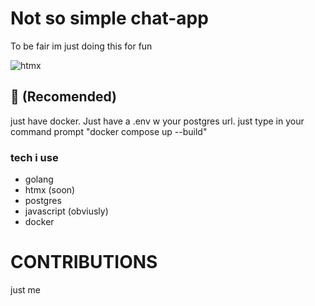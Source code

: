 # Not so simple chat-app
To be fair im just doing this for fun


![htmx](https://htmx.org/img/memes/istudiedhtml.png)


## 🐳 (Recomended)
just have docker.
Just have a .env w your postgres url.
just type in your command prompt "docker compose up --build"

### tech i use
* golang
* htmx (soon)
* postgres
* javascript (obviusly)
* docker

# CONTRIBUTIONS
just me 
